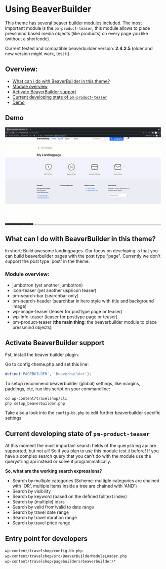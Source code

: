 # Using BeaverBuilder
This theme has several beaver builder modules included.
The most important module is the ```pm-product-teaser```, this module allows to 
place pressmind based media objects (like products) on every page you like (without a shortcode).

Current tested and compatible beaverbuilder version: **2.4.2.5** (older and new version might work, test it)

## Overview:

* [What can i do with BeaverBuilder in this theme?](#what-can-i-do-with-beaverbuilder-in-this-theme)
* [Module overview](#module-overview)
* [Activate BeaverBuilder support](#activate-beaverbuilder-support)
* [Current developing state of ```pm-product-teaser```](#current-developing-state-of-pm-product-teaser)
* [Demo](#demo)

## Demo
![beaverbuilder demo](assets/img/beaverbuilder-demo.gif)

## What can I do with BeaverBuilder in this theme?
In short: Build awesome landingpages. 
Our focus on developing is that you can build beaverbuilder pages with the post type "page".
Currently we don't support the post type 'post' in the theme.

### Module overview:
* jumbotron (yet another jumbotron)
* icon-teaser (yet another usp/icon teaser)
* pm-search-bar (searchbar only)
* pm-search-header (searchbar in hero style with title and background image)
* wp-image-teaser (teaser for posttype page or teaser)
* wp-info-teaser (teaser for posttype page or teaser)
* pm-product-teaser (**the main thing**: the beaverbuilder module to place pressmind objects)

## Activate BeaverBuilder support

Fst, install the beaver builder plugin.

Go to config-theme.php and set this line:
````php
define('PAGEBUILDER', 'beaverbuilder');
````

To setup recommend beaverbuilder (global) settings, like margins, paddings, etc, run this script on your commandline:
````shell
cd wp-content/travelshop/cli
php setup_beaverbuilder.php
````

Take also a look into the ``config-bb.php`` to edit further beaverbuilder specific settings 

## Current developing state of ```pm-product-teaser```
At this moment the most important search fields of the querystring api are supported, but not all!
So if you plan to use this module test it before! If you have a complex search query that you can't 
do with the module use the querystring api instead or solve it programmatically.

**So, what are the working search expressions?**
* Search by multiple categories (Scheme: multiple categories are chained with 'OR', multiple items inside a tree are chained with 'AND')
* Search by visibility
* Search by keyword (based on the defined fulltext index)
* Search by (multiple) ids/s
* Search by valid from/valid to date range
* Search by travel date range
* Search by travel duration range
* Search by travel price range

## Entry point for developers
```wp-content/travelshop/config-bb.php```<br>
```wp-content/travelshop/src/BeaverBuilderModuleLoader.php```<br>
```wp-content/travelshop/pagebuilders/beaverbuilder/*```